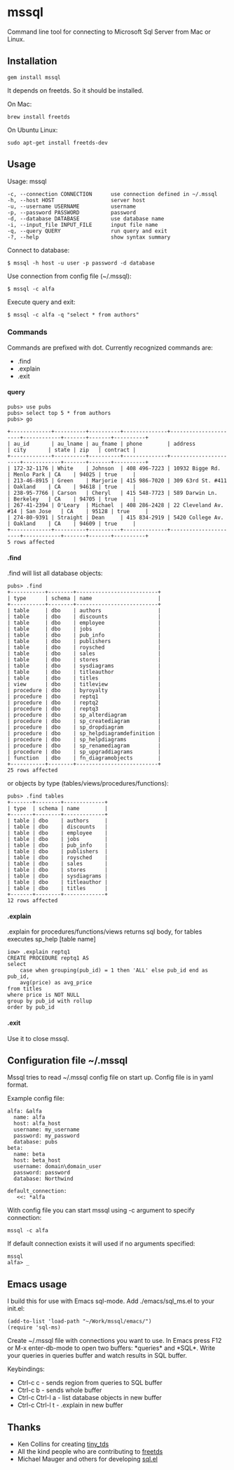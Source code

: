 # mssql

Command line tool for connecting to Microsoft Sql Server from Mac or Linux.

## Installation

    gem install mssql

It depends on freetds. So it should be installed. 

On Mac:
    
    brew install freetds

On Ubuntu Linux:

    sudo apt-get install freetds-dev 
    

## Usage

  Usage: mssql <options>
  
    -c, --connection CONNECTION      use connection defined in ~/.mssql
    -h, --host HOST                  server host
    -u, --username USERNAME          username
    -p, --password PASSWORD          password
    -d, --database DATABASE          use database name
    -i, --input_file INPUT_FILE      input file name
    -q, --query QUERY                run query and exit
    -?, --help                       show syntax summary

Connect to database:

    $ mssql -h host -u user -p password -d database

Use connection from config file (~/.mssql):

    $ mssql -c alfa
    
Execute query and exit:

    $ mssql -c alfa -q "select * from authors"


### Commands

  Commands are prefixed with dot. Currently recognized commands are:
  
  * .find
  * .explain 
  * .exit

#### query

    pubs> use pubs
    pubs> select top 5 * from authors
    pubs> go
    
    +-------------+----------+----------+--------------+----------------------+------------+-------+-------+----------+
    | au_id       | au_lname | au_fname | phone        | address              | city       | state | zip   | contract |
    +-------------+----------+----------+--------------+----------------------+------------+-------+-------+----------+
    | 172-32-1176 | White    | Johnson  | 408 496-7223 | 10932 Bigge Rd.      | Menlo Park | CA    | 94025 | true     |
    | 213-46-8915 | Green    | Marjorie | 415 986-7020 | 309 63rd St. #411    | Oakland    | CA    | 94618 | true     |
    | 238-95-7766 | Carson   | Cheryl   | 415 548-7723 | 589 Darwin Ln.       | Berkeley   | CA    | 94705 | true     |
    | 267-41-2394 | O'Leary  | Michael  | 408 286-2428 | 22 Cleveland Av. #14 | San Jose   | CA    | 95128 | true     |
    | 274-80-9391 | Straight | Dean     | 415 834-2919 | 5420 College Av.     | Oakland    | CA    | 94609 | true     |
    +-------------+----------+----------+--------------+----------------------+------------+-------+-------+----------+
    5 rows affected
    
#### .find

 .find will list all database objects:
 
    pubs> .find
    +-----------+--------+--------------------------+
    | type      | schema | name                     |
    +-----------+--------+--------------------------+
    | table     | dbo    | authors                  |
    | table     | dbo    | discounts                |
    | table     | dbo    | employee                 |
    | table     | dbo    | jobs                     |
    | table     | dbo    | pub_info                 |
    | table     | dbo    | publishers               |
    | table     | dbo    | roysched                 |
    | table     | dbo    | sales                    |
    | table     | dbo    | stores                   |
    | table     | dbo    | sysdiagrams              |
    | table     | dbo    | titleauthor              |
    | table     | dbo    | titles                   |
    | view      | dbo    | titleview                |
    | procedure | dbo    | byroyalty                |
    | procedure | dbo    | reptq1                   |
    | procedure | dbo    | reptq2                   |
    | procedure | dbo    | reptq3                   |
    | procedure | dbo    | sp_alterdiagram          |
    | procedure | dbo    | sp_creatediagram         |
    | procedure | dbo    | sp_dropdiagram           |
    | procedure | dbo    | sp_helpdiagramdefinition |
    | procedure | dbo    | sp_helpdiagrams          |
    | procedure | dbo    | sp_renamediagram         |
    | procedure | dbo    | sp_upgraddiagrams        |
    | function  | dbo    | fn_diagramobjects        |
    +-----------+--------+--------------------------+
    25 rows affected
    
  or objects by type (tables/views/procedures/functions):
  
    pubs> .find tables
    +-------+--------+-------------+
    | type  | schema | name        |
    +-------+--------+-------------+
    | table | dbo    | authors     |
    | table | dbo    | discounts   |
    | table | dbo    | employee    |
    | table | dbo    | jobs        |
    | table | dbo    | pub_info    |
    | table | dbo    | publishers  |
    | table | dbo    | roysched    |
    | table | dbo    | sales       |
    | table | dbo    | stores      |
    | table | dbo    | sysdiagrams |
    | table | dbo    | titleauthor |
    | table | dbo    | titles      |
    +-------+--------+-------------+
    12 rows affected    
    
  
#### .explain 

  .explain for procedures/functions/views returns sql body, for tables executes sp_help [table name]

    iow> .explain reptq1
    CREATE PROCEDURE reptq1 AS
    select 
    	case when grouping(pub_id) = 1 then 'ALL' else pub_id end as pub_id, 
    	avg(price) as avg_price
    from titles
    where price is NOT NULL
    group by pub_id with rollup
    order by pub_id

#### .exit

  Use it to close mssql.

## Configuration file ~/.mssql

 Mssql tries to read ~/.mssql config file on start up. 
 Config file is in yaml format.
 
 Example config file:
 
    alfa: &alfa
      name: alfa
      host: alfa_host
      username: my_username
      password: my_password
      database: pubs
    beta: 
      name: beta
      host: beta_host
      username: domain\domain_user
      password: password
      database: Northwind
      
    default_connection:
       <<: *alfa
     
  With config file you can start mssql using -c argument to specify connection:
  
    mssql -c alfa
    
  If default connection exists it will used if no arguments specified:
  
    mssql
    alfa> _
    
## Emacs usage
 
  I build this for use with Emacs sql-mode. Add ./emacs/sql_ms.el to your init.el:
  
    (add-to-list 'load-path "~/Work/mssql/emacs/")
    (require 'sql-ms)

  Create ~/.mssql file with connections you want to use. 
  In Emacs press F12 or M-x enter-db-mode to open two buffers: \*queries\* and \*SQL\*. Write your queries in queries buffer and watch results in SQL buffer.
  
  Keybindings:
  
  * Ctrl-c c - sends region from queries to SQL buffer
  * Ctrl-c b - sends whole buffer
  * Ctrl-c Ctrl-l a - list database objects in new buffer
  * Ctrl-c Ctrl-l t - .explain in new buffer

## Thanks

  * Ken Collins for creating [tiny_tds](https://github.com/rails-sqlserver/tiny_tds)
  * All the kind people who are contributing to [freetds](http://www.freetds.org/)
  * Michael Mauger and others for developing [sql.el](http://git.savannah.gnu.org/cgit/emacs.git/tree/lisp/progmodes/sql.el)

